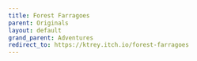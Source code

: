 ```yaml
---
title: Forest Farragoes
parent: Originals
layout: default
grand_parent: Adventures
redirect_to: https://ktrey.itch.io/forest-farragoes
---
```

